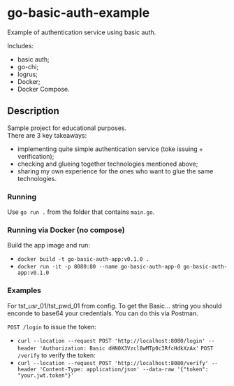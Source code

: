 # go-basic-auth-example
Example of authentication service using basic auth.  

Includes:    
- basic auth;  
- go-chi;  
- logrus;  
- Docker;
- Docker Compose.

## Description

Sample project for educational purposes.  
There are 3 key takeaways:  
- implementing quite simple authentication service (toke issuing + verification);
- checking and glueing together technologies mentioned above;
- sharing my own experience for the ones who want to glue the same technologies.

### Running

Use `go run .` from the folder that contains `main.go`.

### Running via Docker (no compose)

Build the app image and run:  
- `docker build -t go-basic-auth-app:v0.1.0 .`  
- `docker run -it -p 8080:80 --name go-basic-auth-app-0 go-basic-auth-app:v0.1.0`  

### Examples

For tst_usr_01/tst_pwd_01 from config. To get the Basic... string you should enconde to base64 your credentials. You can do this via Postman.  

`POST /login` to issue the token:    
- `curl --location --request POST 'http://localhost:8080/login' --header 'Authorization: Basic dHN0X3Vzcl8wMTp0c3RfcHdkXzAx'`
`POST /verify` to verify the token:    
- `curl --location --request POST 'http://localhost:8080/verify' --header 'Content-Type: application/json' --data-raw '{"token": "your.jwt.token"}'`